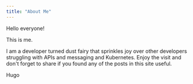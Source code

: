 ```yaml
---
title: "About Me"
---
```


Hello everyone! 

This is me. 

I am a developer turned dust fairy that sprinkles joy over other developers struggling with APIs and messaging and Kubernetes. Enjoy the visit and don't forget to share if you found any of the posts in this site useful.

Hugo